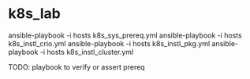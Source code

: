 # k8s_lab

ansible-playbook -i hosts k8s_sys_prereq.yml
ansible-playbook -i hosts k8s_instl_crio.yml
ansible-playbook -i hosts k8s_instl_pkg.yml
ansible-playbook -i hosts k8s_instl_cluster.yml

TODO: playbook to verify or assert prereq


